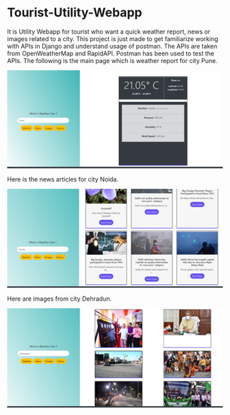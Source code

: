 # Tourist-Utility-Webapp

It is Utility Webapp for tourist who want a quick weather report, news or images related to a city. This project is just made to get familiarize working with APIs in Django and understand usage of postman.
The APIs are taken from OpenWeatherMap and RapidAPI. Postman has been used to test the APIs. 
The following is the main page which is weather report for city Pune.

![](Dashboard/static/images/Main.png)

Here is the news articles for city Noida.

![](Dashboard/static/images/news.png)

Here are images from city Dehradun.

![](Dashboard/static/images/Images.png)
